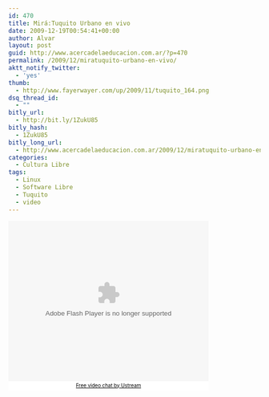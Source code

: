 ```yaml
---
id: 470
title: Mirá:Tuquito Urbano en vivo
date: 2009-12-19T00:54:41+00:00
author: Alvar
layout: post
guid: http://www.acercadelaeducacion.com.ar/?p=470
permalink: /2009/12/miratuquito-urbano-en-vivo/
aktt_notify_twitter:
  - 'yes'
thumb:
  - http://www.fayerwayer.com/up/2009/11/tuquito_164.png
dsq_thread_id:
  - ""
bitly_url:
  - http://bit.ly/1ZukU85
bitly_hash:
  - 1ZukU85
bitly_long_url:
  - http://www.acercadelaeducacion.com.ar/2009/12/miratuquito-urbano-en-vivo/
categories:
  - Cultura Libre
tags:
  - Linux
  - Software Libre
  - Tuquito
  - video
---
```

<object id="utv496475" classid="clsid:d27cdb6e-ae6d-11cf-96b8-444553540000" width="400" height="320" codebase="http://download.macromedia.com/pub/shockwave/cabs/flash/swflash.cab#version=6,0,40,0"><param name="flashvars" value="autoplay=false&amp;brand=embed&amp;cid=2321347" /><param name="allowfullscreen" value="true" /><param name="allowscriptaccess" value="always" /><param name="src" value="http://www.ustream.tv/flash/live/1/2321347" /><param name="name" value="utv_n_410792" /><embed id="utv496475" type="application/x-shockwave-flash" width="400" height="320" src="http://www.ustream.tv/flash/live/1/2321347" name="utv_n_410792" allowscriptaccess="always" allowfullscreen="true" flashvars="autoplay=false&amp;brand=embed&amp;cid=2321347"></embed></object><a style="padding: 2px 0px 4px; width: 400px; background: #ffffff; display: block; color: #000000; font-weight: normal; font-size: 10px; text-decoration: underline; text-align: center;" href="http://www.ustream.tv/" target="_blank">Free video chat by Ustream</a>
